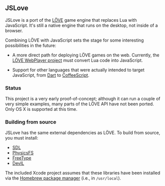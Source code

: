 ## JSLove ##

JSLove is a port of the [LÖVE](https://love2d.org) game engine that replaces Lua with JavaScript. It's still a native engine that runs on the desktop, not inside of a browser.

Combining LÖVE with JavaScript sets the stage for some interesting possibilities in the future: 

* A more direct path for deploying LÖVE games on the web. Currently, the [LÖVE WebPlayer project](https://github.com/ghoulsblade/love-webplayer) must convert Lua code into JavaScript.

* Support for other languages that were actually intended to target JavaScript, from [Dart](http://www.dartlang.org/) to [CoffeeScript](http://coffeescript.org/).

### Status ###

This project is a very early proof-of-concept; although it can run a couple of very simple examples, many parts of the LÖVE API have not been ported. Only OS X is supported at this time. 

### Building from source ###

JSLove has the same external dependencies as LÖVE. To build from source, you must install:

* [SDL](http://www.libsdl.org/)
* [PhysicsFS](http://icculus.org/physfs/)
* [FreeType](http://www.freetype.org/)
* [DevIL](http://openil.sourceforge.net/)

The included Xcode project assumes that these libraries have been installed via the [Homebrew package manager](http://mxcl.github.com/homebrew/) (i.e., in `/usr/local`).

